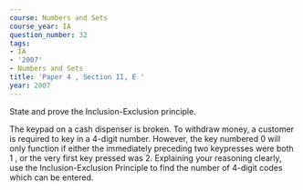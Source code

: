 ```yaml
---
course: Numbers and Sets
course_year: IA
question_number: 32
tags:
- IA
- '2007'
- Numbers and Sets
title: 'Paper 4 , Section II, E '
year: 2007
---
```




State and prove the Inclusion-Exclusion principle.

The keypad on a cash dispenser is broken. To withdraw money, a customer is required to key in a 4-digit number. However, the key numbered 0 will only function if either the immediately preceding two keypresses were both 1 , or the very first key pressed was 2. Explaining your reasoning clearly, use the Inclusion-Exclusion Principle to find the number of 4-digit codes which can be entered.